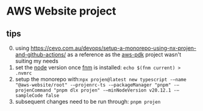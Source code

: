 # AWS Website project

## tips

0. using <https://cevo.com.au/devops/setup-a-monorepo-using-nx-projen-and-github-actions/> as a reference as the [aws-pdk](https://aws.github.io/aws-pdk/overview/index.html) project wasn't suiting my needs
1. set the [node](https://nodejs.org/en/about/previous-releases) version once [fnm](https://github.com/Schniz/fnm) is installed: `echo $(fnm current) > .nvmrc`
2. setup the monorepo with:`npx projen@latest new typescript -–name "@aws-website/root" -–projenrc-ts -–packageManager "pnpm" -–projenCommand "pnpm dlx projen" -–minNodeVersion v20.12.1 -–sampleCode false`
3. subsequent changes need to be run through: `pnpm projen`
